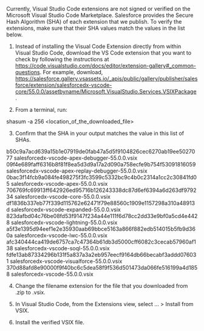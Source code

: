 Currently, Visual Studio Code extensions are not signed or verified on the
Microsoft Visual Studio Code Marketplace. Salesforce provides the Secure Hash
Algorithm (SHA) of each extension that we publish. To verify the extensions,
make sure that their SHA values match the values in the list below.

1. Instead of installing the Visual Code Extension directly from within Visual
   Studio Code, download the VS Code extension that you want to check by
   following the instructions at
   https://code.visualstudio.com/docs/editor/extension-gallery#_common-questions.
   For example, download,
   https://salesforce.gallery.vsassets.io/_apis/public/gallery/publisher/salesforce/extension/salesforcedx-vscode-core/55.0.0/assetbyname/Microsoft.VisualStudio.Services.VSIXPackage.

2. From a terminal, run:

shasum -a 256 <location_of_the_downloaded_file>

3. Confirm that the SHA in your output matches the value in this list of SHAs.

b50c9a7acd639a15b1e07919de0fab47a5d5f9104826cec6270ab19ee5027077  salesforcedx-vscode-apex-debugger-55.0.0.vsix
09f4e689faff6316b8f81f8ea5d3d9a17a2d090a758ecfe9b754f53091816059  salesforcedx-vscode-apex-replay-debugger-55.0.0.vsix
0bac3f14fcb9a084fe498275f3fc3599c5332bc9c4b0c2314a1cc2c30841fd05  salesforcedx-vscode-apex-55.0.0.vsix
706769fc69913ff642926ed95716b126243338dc87d6ef6394a6d263df979234  salesforcedx-vscode-core-55.0.0.vsix
df1836b337eb77f339d115762e62471f79e88560c1909e1157298a310a48913d  salesforcedx-vscode-expanded-55.0.0.vsix
823dafbd04c76be08fd53f9147f234a44e111f6d78cc2dd33e9bf0a5cd4e4428  salesforcedx-vscode-lightning-55.0.0.vsix
a5f3e1395d94eef1e2e35930aab69bbce5163a866f882edb514015b5fb9d360a  salesforcedx-vscode-lwc-55.0.0.vsix
afc340444ca419de6757ca7c47364b61db3d5000cff6082c3cecab57960af138  salesforcedx-vscode-soql-55.0.0.vsix
fdfe13ab87334296b131f5a837a3a2eb957eecf9164db66becabf3addd076031  salesforcedx-vscode-visualforce-55.0.0.vsix
370d88afd8e90000f9f40bc6c5dea58f9f536d501473da066fe516199a4d1858  salesforcedx-vscode-55.0.0.vsix


4. Change the filename extension for the file that you downloaded from .zip to
.vsix.

5. In Visual Studio Code, from the Extensions view, select ... > Install from
VSIX.

6. Install the verified VSIX file.

